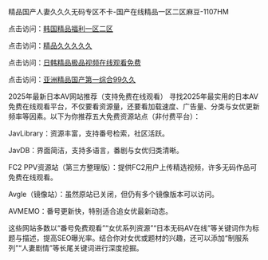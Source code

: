 精品国产人妻久久久无码专区不卡-国产在线精品一区二区麻豆-1107HM

点击访问：<a href="https://heiliaoga6s9v.pages.dev">韩国精品福利一区二区</a>

点击访问：<a href="https://heiliaowzu4ur.pages.dev">精品久久久久久</a>

点击访问：<a href="https://heiliaozj3tjd.pages.dev">日韩精品极品视频在线观看免费</a>

点击访问：<a href="https://heiliaowzu4ur.pages.dev">亚洲精品国产第一综合99久久</a>

2025年最新日本AV网站推荐（支持免费在线观看）
寻找2025年最实用的日本AV免费在线观看平台，不仅要看资源量，还要看加载速度、广告量、分类与女优更新频率等因素。以下为你推荐五大免费资源站点（非付费平台）：

JavLibrary：资源丰富，支持番号检索，社区活跃。

JavDB：界面简洁，支持多语言，番剧与女优归类清晰。

FC2 PPV资源站（第三方整理版）：提供FC2用户上传精选视频，许多无码作品可免费在线观看。

Avgle（镜像站）：虽然原站已关闭，但仍有多个镜像版本可以访问。

AVMEMO：番号更新快，特别适合追女优最新动态。

这些网站多数以“番号免费观看”“女优系列资源”“日本无码AV在线”等关键词作为标题与描述，提高SEO曝光率。结合你对女优或题材的兴趣，还可以添加“制服系列”“人妻剧情”等长尾关键词进行深度挖掘。


<span style="display:none;">[Canonical link]( )</span>
